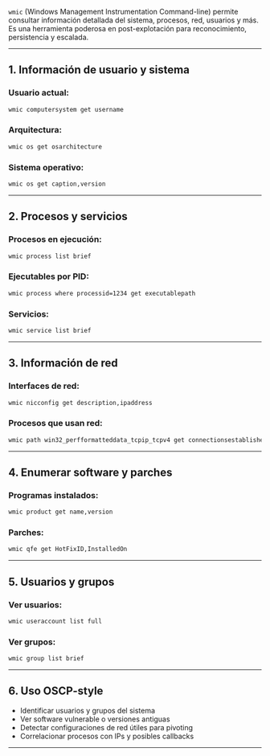 `wmic` (Windows Management Instrumentation Command-line) permite consultar información detallada del sistema, procesos, red, usuarios y más. Es una herramienta poderosa en post-explotación para reconocimiento, persistencia y escalada.

---

## 1. Información de usuario y sistema

### Usuario actual:
```cmd
wmic computersystem get username
```

### Arquitectura:
```cmd
wmic os get osarchitecture
```

### Sistema operativo:
```cmd
wmic os get caption,version
```

---

## 2. Procesos y servicios

### Procesos en ejecución:
```cmd
wmic process list brief
```

### Ejecutables por PID:
```cmd
wmic process where processid=1234 get executablepath
```

### Servicios:
```cmd
wmic service list brief
```

---

## 3. Información de red

### Interfaces de red:
```cmd
wmic nicconfig get description,ipaddress
```

### Procesos que usan red:
```cmd
wmic path win32_perfformatteddata_tcpip_tcpv4 get connectionsestablished
```

---

## 4. Enumerar software y parches

### Programas instalados:
```cmd
wmic product get name,version
```

### Parches:
```cmd
wmic qfe get HotFixID,InstalledOn
```

---

## 5. Usuarios y grupos

### Ver usuarios:
```cmd
wmic useraccount list full
```

### Ver grupos:
```cmd
wmic group list brief
```

---

## 6. Uso OSCP-style
- Identificar usuarios y grupos del sistema
- Ver software vulnerable o versiones antiguas
- Detectar configuraciones de red útiles para pivoting
- Correlacionar procesos con IPs y posibles callbacks

---
